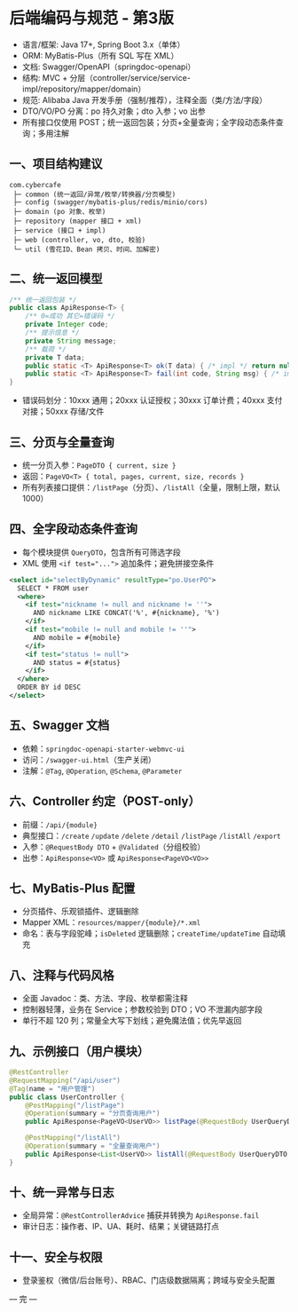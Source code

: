 # 后端编码与规范 - 第3版

- 语言/框架: Java 17+, Spring Boot 3.x（单体）
- ORM: MyBatis-Plus（所有 SQL 写在 XML）
- 文档: Swagger/OpenAPI（springdoc-openapi）
- 结构: MVC + 分层（controller/service/service-impl/repository/mapper/domain）
- 规范: Alibaba Java 开发手册（强制/推荐），注释全面（类/方法/字段）
- DTO/VO/PO 分离：po 持久对象；dto 入参；vo 出参
- 所有接口仅使用 POST；统一返回包装；分页+全量查询；全字段动态条件查询；多用注解

## 一、项目结构建议
```
com.cybercafe
 ├─ common (统一返回/异常/枚举/转换器/分页模型)
 ├─ config (swagger/mybatis-plus/redis/minio/cors)
 ├─ domain (po 对象、枚举)
 ├─ repository (mapper 接口 + xml)
 ├─ service (接口 + impl)
 ├─ web (controller, vo, dto, 校验)
 └─ util (雪花ID、Bean 拷贝、时间、加解密)
```

## 二、统一返回模型
```java
/** 统一返回包装 */
public class ApiResponse<T> {
    /** 0=成功 其它=错误码 */
    private Integer code;
    /** 提示信息 */
    private String message;
    /** 载荷 */
    private T data;
    public static <T> ApiResponse<T> ok(T data) { /* impl */ return null; }
    public static <T> ApiResponse<T> fail(int code, String msg) { /* impl */ return null; }
}
```
- 错误码划分：10xxx 通用；20xxx 认证授权；30xxx 订单计费；40xxx 支付对接；50xxx 存储/文件

## 三、分页与全量查询
- 统一分页入参：`PageDTO { current, size }`
- 返回：`PageVO<T> { total, pages, current, size, records }`
- 所有列表接口提供：`/listPage`（分页）、`/listAll`（全量，限制上限，默认1000）

## 四、全字段动态条件查询
- 每个模块提供 `QueryDTO`，包含所有可筛选字段
- XML 使用 `<if test="...">` 追加条件；避免拼接空条件
```xml
<select id="selectByDynamic" resultType="po.UserPO">
  SELECT * FROM user
  <where>
    <if test="nickname != null and nickname != ''">
      AND nickname LIKE CONCAT('%', #{nickname}, '%')
    </if>
    <if test="mobile != null and mobile != ''">
      AND mobile = #{mobile}
    </if>
    <if test="status != null">
      AND status = #{status}
    </if>
  </where>
  ORDER BY id DESC
</select>
```

## 五、Swagger 文档
- 依赖：`springdoc-openapi-starter-webmvc-ui`
- 访问：`/swagger-ui.html`（生产关闭）
- 注解：`@Tag`, `@Operation`, `@Schema`, `@Parameter`

## 六、Controller 约定（POST-only）
- 前缀：`/api/{module}`
- 典型接口：`/create` `/update` `/delete` `/detail` `/listPage` `/listAll` `/export`
- 入参：`@RequestBody DTO` + `@Validated`（分组校验）
- 出参：`ApiResponse<VO>` 或 `ApiResponse<PageVO<VO>>`

## 七、MyBatis-Plus 配置
- 分页插件、乐观锁插件、逻辑删除
- Mapper XML：`resources/mapper/{module}/*.xml`
- 命名：表与字段驼峰；`isDeleted` 逻辑删除；`createTime/updateTime` 自动填充

## 八、注释与代码风格
- 全面 Javadoc：类、方法、字段、枚举都需注释
- 控制器轻薄，业务在 Service；参数校验到 DTO；VO 不泄漏内部字段
- 单行不超 120 列；常量全大写下划线；避免魔法值；优先早返回

## 九、示例接口（用户模块）
```java
@RestController
@RequestMapping("/api/user")
@Tag(name = "用户管理")
public class UserController {
    @PostMapping("/listPage")
    @Operation(summary = "分页查询用户")
    public ApiResponse<PageVO<UserVO>> listPage(@RequestBody UserQueryDTO dto) { return null; }

    @PostMapping("/listAll")
    @Operation(summary = "全量查询用户")
    public ApiResponse<List<UserVO>> listAll(@RequestBody UserQueryDTO dto) { return null; }
}
```

## 十、统一异常与日志
- 全局异常：`@RestControllerAdvice` 捕获并转换为 `ApiResponse.fail`
- 审计日志：操作者、IP、UA、耗时、结果；关键链路打点

## 十一、安全与权限
- 登录鉴权（微信/后台账号）、RBAC、门店级数据隔离；跨域与安全头配置

— 完 —